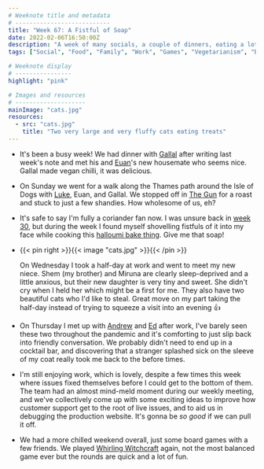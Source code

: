 ```yaml
---
# Weeknote title and metadata
# ---------------------------
title: "Week 67: A Fistful of Soap"
date: 2022-02-06T16:50:00Z
description: "A week of many socials, a couple of dinners, eating a lot of coriander, cute nieces, cute cats, and some exciting future work."
tags: ["Social", "Food", "Family", "Work", "Games", "Vegetarianism", "Board Games"]

# Weeknote display
# ----------------
highlight: "pink"

# Images and resources
# --------------------
mainImage: "cats.jpg"
resources:
  - src: "cats.jpg"
    title: "Two very large and very fluffy cats eating treats"
---
```


  * It's been a busy week! We had dinner with [Gallal](https://twitter.com/gallal_sharaf) after writing last week's note and met his and [Euan](https://twitter.com/efinlay24)'s new housemate who seems nice. Gallal made vegan chilli, it was delicious.

  * On Sunday we went for a walk along the Thames path around the Isle of Dogs with [Luke](https://twitter.com/lucas42), Euan, and Gallal. We stopped off in [The Gun](https://www.thegundocklands.com/) for a roast and stuck to just a few shandies. How wholesome of us, eh?

  * It's safe to say I'm fully a coriander fan now. I was unsure back in [week 30](/weeknotes/30/), but during the week I found myself shovelling fistfuls of it into my face while cooking this [halloumi bake thing](https://www.sainsburysmagazine.co.uk/recipes/mains/smoky-halloumi-bake). Give me that soap!

  * {{< pin right >}}{{< image "cats.jpg" >}}{{< /pin >}}

    On Wednesday I took a half-day at work and went to meet my new niece. Shem (my brother) and Miruna are clearly sleep-deprived and a little anxious, but their new daughter is very tiny and sweet. She didn't cry when I held her which might be a first for me. They also have two beautiful cats who I'd like to steal. Great move on my part taking the half-day instead of trying to squeeze a visit into an evening :+1:

  * On Thursday I met up with [Andrew](https://adlawson.com/) and [Ed](https://twitter.com/Ed_Kend) after work, I've barely seen these two throughout the pandemic and it's comforting to just slip back into friendly conversation. We probably didn't need to end up in a cocktail bar, and discovering that a stranger splashed sick on the sleeve of my coat really took me back to the before times.

  * I'm still enjoying work, which is lovely, despite a few times this week where issues fixed themselves before I could get to the bottom of them. The team had an almost mind-meld moment during our weekly meeting, and we've collectively come up with some exciting ideas to improve how customer support get to the root of live issues, and to aid us in debugging the production website. It's gonna be _so good_ if we can pull it off.

  * We had a more chilled weekend overall, just some board games with a few friends. We played [Whirling Witchcraft](https://boardgamegeek.com/boardgame/335275/whirling-witchcraft) again, not the most balanced game ever but the rounds are quick and a lot of fun.
